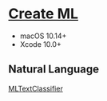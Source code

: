 # [Create ML](https://developer.apple.com/documentation/create_ml)


- macOS 10.14+
- Xcode 10.0+

## Natural Language

[MLTextClassifier](https://developer.apple.com/documentation/create_ml/mltextclassifier)


